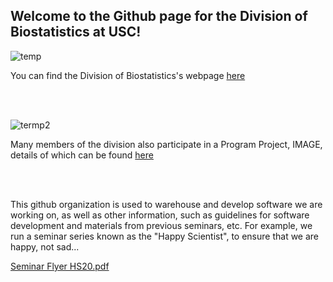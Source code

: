 ## Welcome to the Github page for the Division of Biostatistics at USC!


![temp](https://github.com/USCbiostats/.github/assets/7833774/cda84ffd-eb6d-42a6-abf6-556136c7e131)


You can find the Division of Biostatistics's webpage [here](https://pphs.usc.edu/divisions/biostatistics/)

</br>
</br>


![termp2](https://github.com/USCbiostats/.github/assets/7833774/f588071e-7488-4aea-9e0a-7a30850b2cd5)

Many members of the division also participate in a Program Project, IMAGE, details of which can be found [here](https://image.usc.edu/)

</br>
</br>

This github organization is used to warehouse and develop software we are working on, as well as other information, such as guidelines for software development and materials from previous seminars, etc. For example, we run a seminar series known as the "Happy Scientist", to ensure that we are happy, not sad...

[Seminar Flyer HS20.pdf](https://github.com/USCbiostats/.github/files/13618930/Seminar.Flyer.HS20.pdf)



<!--

**Here are some ideas to get you started:**


🙋‍♀️ A short introduction - what is your organization all about?
🌈 Contribution guidelines - how can the community get involved?
👩‍💻 Useful resources - where can the community find your docs? Is there anything else the community should know?
🍿 Fun facts - what does your team eat for breakfast?
🧙 Remember, you can do mighty things with the power of [Markdown](https://docs.github.com/github/writing-on-github/getting-started-with-writing-and-formatting-on-github/basic-writing-and-formatting-syntax)
-->
